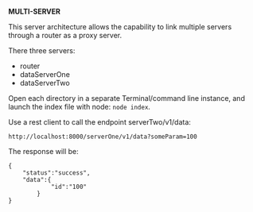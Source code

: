 **MULTI-SERVER**

This server architecture allows the capability to link multiple servers through a router as a proxy server.

There three servers:

* router
* dataServerOne
* dataServerTwo

Open each directory in a separate Terminal/command line instance, and launch the index file with node: `node index`.

Use a rest client to call the endpoint serverTwo/v1/data:

`http://localhost:8000/serverOne/v1/data?someParam=100`

The response will be:

```
{
    "status":"success",
    "data":{
            "id":"100"
        }
}
```
